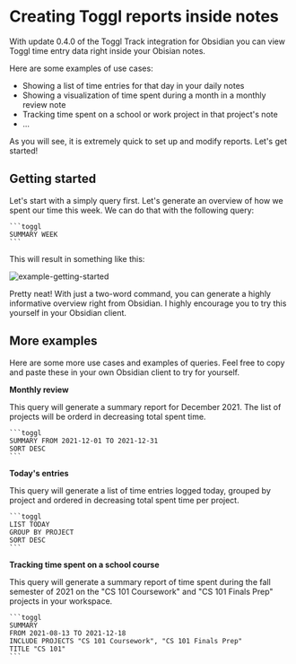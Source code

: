 # Creating Toggl reports inside notes

With update 0.4.0 of the Toggl Track integration for Obsidian you can view Toggl time entry data right inside your Obisian notes.

Here are some examples of use cases:

- Showing a list of time entries for that day in your daily notes
- Showing a visualization of time spent during a month in a monthly review note
- Tracking time spent on a school or work project in that project's note
- ...

As you will see, it is extremely quick to set up and modify reports. Let's get started!

## Getting started

Let's start with a simply query first. Let's generate an overview of how we spent our time this week. We can do that with the following query:

````
```toggl
SUMMARY WEEK
```
````

This will result in something like this:

![example-getting-started](https://user-images.githubusercontent.com/23149353/148294480-b2893e21-0fa9-421c-96f2-9b74c7ba65e8.png)

Pretty neat! With just a two-word command, you can generate a highly informative overview right from Obsidian. I highly encourage you to try this yourself in your Obsidian client.

## More examples

Here are some more use cases and examples of queries. Feel free to copy and paste these in your own Obsidian client to try for yourself.

**Monthly review**

This query will generate a summary report for December 2021. The list of projects will be orderd in decreasing total spent time.

````
```toggl
SUMMARY FROM 2021-12-01 TO 2021-12-31
SORT DESC
```
````

**Today's entries**

This query will generate a list of time entries logged today, grouped by project and ordered in decreasing total spent time per project.

````
```toggl
LIST TODAY
GROUP BY PROJECT
SORT DESC
```
````

**Tracking time spent on a school course**

This query will generate a summary report of time spent during the fall semester of 2021 on the "CS 101 Coursework" and "CS 101 Finals Prep" projects in your workspace.

````
```toggl
SUMMARY
FROM 2021-08-13 TO 2021-12-18
INCLUDE PROJECTS "CS 101 Coursework", "CS 101 Finals Prep"
TITLE "CS 101"
```
````
